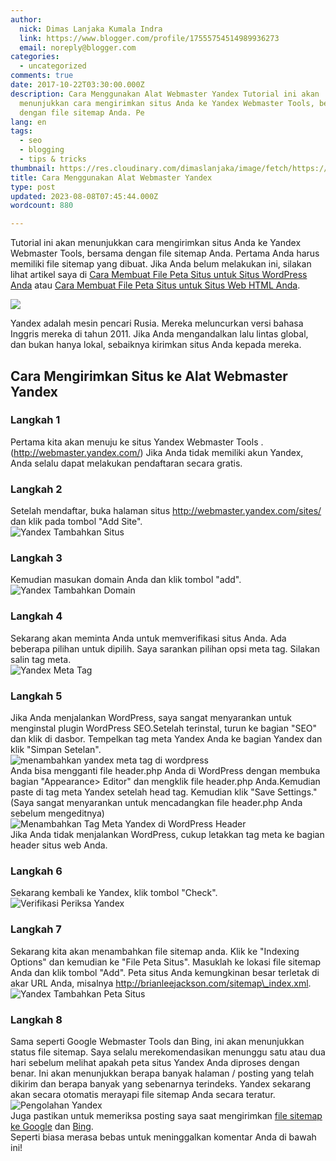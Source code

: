 ```yaml
---
author:
  nick: Dimas Lanjaka Kumala Indra
  link: https://www.blogger.com/profile/17555754514989936273
  email: noreply@blogger.com
categories:
  - uncategorized
comments: true
date: 2017-10-22T03:30:00.000Z
description: Cara Menggunakan Alat Webmaster Yandex Tutorial ini akan
  menunjukkan cara mengirimkan situs Anda ke Yandex Webmaster Tools, bersama
  dengan file sitemap Anda. Pe
lang: en
tags:
  - seo
  - blogging
  - tips & tricks
thumbnail: https://res.cloudinary.com/dimaslanjaka/image/fetch/https://cdn.woorkup.com/wp-content/uploads/2013/09/submit-website-to-yandex-1024x513.png
title: Cara Menggunakan Alat Webmaster Yandex
type: post
updated: 2023-08-08T07:45:44.000Z
wordcount: 880

---
```


Tutorial ini akan menunjukkan cara mengirimkan situs Anda ke Yandex Webmaster Tools, bersama dengan file sitemap Anda. Pertama Anda harus memiliki file sitemap yang dibuat. Jika Anda belum melakukan ini, silakan lihat artikel saya di [Cara Membuat File Peta Situs untuk Situs WordPress Anda](https://webmanajemen.com/search/?q=%20%20%20%20%20%20%20%20Cara%20Membuat%20File%20Peta%20Situs%20untuk%20Situs%20WordPress%20Anda "Cara Membuat File Peta Situs untuk Situs WordPress Anda") atau [Cara Membuat File Peta Situs untuk Situs Web HTML Anda](https://webmanajemen.com/search/?q=Cara%20Membuat%20File%20Peta%20Situs%20untuk%20Situs%20Web%20HTML%20Anda "Cara Membuat File Peta Situs untuk Situs Web HTML Anda").  

![](https://res.cloudinary.com/dimaslanjaka/image/fetch/https://cdn.woorkup.com/wp-content/uploads/2013/09/submit-website-to-yandex-1024x513.png)

Yandex adalah mesin pencari Rusia. Mereka meluncurkan versi bahasa Inggris mereka di tahun 2011. Jika Anda mengandalkan lalu lintas global, dan bukan hanya lokal, sebaiknya kirimkan situs Anda kepada mereka.  

Cara Mengirimkan Situs ke Alat Webmaster Yandex
-----------------------------------------------

### Langkah 1

Pertama kita akan menuju ke situs Yandex Webmaster Tools . (http://webmaster.yandex.com/) Jika Anda tidak memiliki akun Yandex, Anda selalu dapat melakukan pendaftaran secara gratis.  

### Langkah 2

Setelah mendaftar, buka halaman situs http://webmaster.yandex.com/sites/ dan klik pada tombol "Add Site".  
![Yandex Tambahkan Situs](https://cdn.woorkup.com/wp-content/uploads/2013/09/yandex-add-site.png)  

### Langkah 3

Kemudian masukan domain Anda dan klik tombol "add".  
![Yandex Tambahkan Domain](https://cdn.woorkup.com/wp-content/uploads/2013/09/yandex-add-domain.png)  

### Langkah 4

Sekarang akan meminta Anda untuk memverifikasi situs Anda. Ada beberapa pilihan untuk dipilih. Saya sarankan pilihan opsi meta tag. Silakan salin tag meta.  
![Yandex Meta Tag](https://cdn.woorkup.com/wp-content/uploads/2013/09/yandex-meta.png)  

### Langkah 5

Jika Anda menjalankan WordPress, saya sangat menyarankan untuk menginstal plugin WordPress SEO.Setelah terinstal, turun ke bagian "SEO" dan klik di dasbor. Tempelkan tag meta Yandex Anda ke bagian Yandex dan klik "Simpan Setelan".  
![menambahkan yandex meta tag di wordpress](https://cdn.woorkup.com/wp-content/uploads/2013/09/adding-yandex-meta-tag-in-wordpress.png)  
Anda bisa mengganti file header.php Anda di WordPress dengan membuka bagian "Appearance> Editor" dan mengklik file header.php Anda.Kemudian paste di tag meta Yandex setelah head tag. Kemudian klik "Save Settings." (Saya sangat menyarankan untuk mencadangkan file header.php Anda sebelum mengeditnya)  
![Menambahkan Tag Meta Yandex di WordPress Header](https://cdn.woorkup.com/wp-content/uploads/2013/09/adding-Yandex-meta-tag-in-WordPress-header.png)  
Jika Anda tidak menjalankan WordPress, cukup letakkan tag meta ke bagian header situs web Anda.  

### Langkah 6

Sekarang kembali ke Yandex, klik tombol "Check".  
![Verifikasi Periksa Yandex](https://cdn.woorkup.com/wp-content/uploads/2013/09/Yandex-check-verification.png)  

### Langkah 7

Sekarang kita akan menambahkan file sitemap anda. Klik ke "Indexing Options" dan kemudian ke "File Peta Situs". Masuklah ke lokasi file sitemap Anda dan klik tombol "Add". Peta situs Anda kemungkinan besar terletak di akar URL Anda, misalnya http://brianleejackson.com/sitemap\_index.xml.  
![Yandex Tambahkan Peta Situs](https://cdn.woorkup.com/wp-content/uploads/2013/09/yandex-add-sitemap.png)  

### Langkah 8

Sama seperti Google Webmaster Tools dan Bing, ini akan menunjukkan status file sitemap. Saya selalu merekomendasikan menunggu satu atau dua hari sebelum melihat apakah peta situs Yandex Anda diproses dengan benar. Ini akan menunjukkan berapa banyak halaman / posting yang telah dikirim dan berapa banyak yang sebenarnya terindeks. Yandex sekarang akan secara otomatis merayapi file sitemap Anda secara teratur.  
![Pengolahan Yandex](https://cdn.woorkup.com/wp-content/uploads/2013/09/yandex-processing.png)  
Juga pastikan untuk memeriksa posting saya saat mengirimkan [file sitemap ke Google](https://webmanajemen.com/search/?q=Cara%20Menggunakan%20Google%20Search%20Console "Cara Mengirimkan Situs Anda ke Google Webmaster Tools") dan [Bing](https://webmanajemen.com/search/?q=Cara%20Menggunakan%20Bing%20Webmaster%20Tools "Cara Mengirimkan Situs Anda ke Bing Webmaster Tools").  
Seperti biasa merasa bebas untuk meninggalkan komentar Anda di bawah ini!